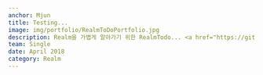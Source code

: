 ```yaml
---
anchor: Mjun
title: Testing...
image: img/portfolio/RealmToDoPortfolio.jpg
description: Realm을 가볍게 알아가기 위한 RealmTodo... <a href="https://github.com/devminjun/RealmTodo">Photos of the lecture.</a>
team: Single
date: April 2018
category: Realm
---
```


